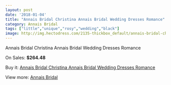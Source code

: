 ```yaml
---
layout: post
date: '2018-01-04'
title: "Annais Bridal Christina Annais Bridal Wedding Dresses Romance"
category: Annais Bridal
tags: ["little","unique","rosy","wedding","black"]
image: http://img.hectodress.com/2135-thickbox_default/annais-bridal-christina-annais-bridal-wedding-dresses-romance.jpg
---
```

Annais Bridal Christina Annais Bridal Wedding Dresses Romance

On Sales: **$264.48**
<a href="https://www.hectodress.com/annais-bridal/1304-annais-bridal-christina-annais-bridal-wedding-dresses-romance.html"><amp-img layout="responsive" width="600" height="600" src="//img.hectodress.com/2135-thickbox_default/annais-bridal-christina-annais-bridal-wedding-dresses-romance.jpg" alt="Annais Bridal Christina Annais Bridal Wedding Dresses Romance 0" /></a>
<a href="https://www.hectodress.com/annais-bridal/1304-annais-bridal-christina-annais-bridal-wedding-dresses-romance.html"><amp-img layout="responsive" width="600" height="600" src="//img.hectodress.com/2137-thickbox_default/annais-bridal-christina-annais-bridal-wedding-dresses-romance.jpg" alt="Annais Bridal Christina Annais Bridal Wedding Dresses Romance 1" /></a>
<a href="https://www.hectodress.com/annais-bridal/1304-annais-bridal-christina-annais-bridal-wedding-dresses-romance.html"><amp-img layout="responsive" width="600" height="600" src="//img.hectodress.com/2136-thickbox_default/annais-bridal-christina-annais-bridal-wedding-dresses-romance.jpg" alt="Annais Bridal Christina Annais Bridal Wedding Dresses Romance 2" /></a>

Buy it: [Annais Bridal Christina Annais Bridal Wedding Dresses Romance](https://www.hectodress.com/annais-bridal/1304-annais-bridal-christina-annais-bridal-wedding-dresses-romance.html "Annais Bridal Christina Annais Bridal Wedding Dresses Romance")

View more: [Annais Bridal](https://www.hectodress.com/18-annais-bridal "Annais Bridal")